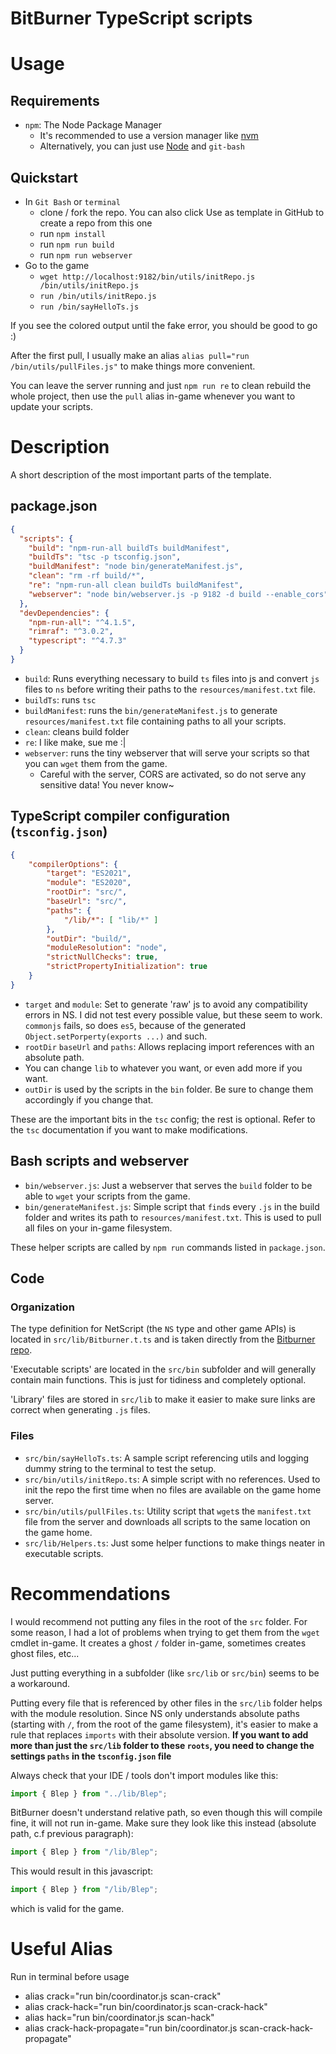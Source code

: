 # BitBurner TypeScript scripts

# Usage

## Requirements

- `npm`: The Node Package Manager
  - It's recommended to use a version manager like
    [nvm](https://github.com/nvm-sh/nvm#about)
  - Alternatively, you can just use
    [Node](https://nodejs.org/en/download/)
  and `git-bash`

## Quickstart

- In `Git Bash` or `terminal`
  - clone / fork the repo. You can also click Use as template in
    GitHub to create a repo from this one
  - run `npm install`
  - run `npm run build`
  - run `npm run webserver`
- Go to the game
  - `wget http://localhost:9182/bin/utils/initRepo.js
    /bin/utils/initRepo.js`
  - `run /bin/utils/initRepo.js`
  - `run /bin/sayHelloTs.js`

If you see the colored output until the fake error, you should be good
to go :)

After the first pull, I usually make an alias
`alias pull="run /bin/utils/pullFiles.js"` to make things more
convenient.

You can leave the server running and just `npm run re` to clean
rebuild the whole project, then use the `pull` alias in-game
whenever you want to update your scripts.

# Description

A short description of the most important parts of the template.

## package.json

```json
{
  "scripts": {
    "build": "npm-run-all buildTs buildManifest",
    "buildTs": "tsc -p tsconfig.json",
    "buildManifest": "node bin/generateManifest.js",
    "clean": "rm -rf build/*",
    "re": "npm-run-all clean buildTs buildManifest",
    "webserver": "node bin/webserver.js -p 9182 -d build --enable_cors"
  },
  "devDependencies": {
    "npm-run-all": "^4.1.5",
    "rimraf": "^3.0.2",
    "typescript": "^4.7.3"
  }
}
```

- `build`: Runs everything necessary to build `ts` files into js and
  convert `js` files to `ns` before writing their paths to the
  `resources/manifest.txt` file.
- `buildTs`: runs `tsc`
- `buildManifest`: runs the `bin/generateManifest.js` to generate
  `resources/manifest.txt` file containing paths to all your scripts.
- `clean`: cleans build folder
- `re`: I like make, sue me :|
- `webserver`: runs the tiny webserver that will serve your scripts so
  that you can `wget` them from the game.
  - Careful with the server, CORS are activated, so do not serve any
  sensitive data! You never know~

## TypeScript compiler configuration (`tsconfig.json`)

```json
{
	"compilerOptions": {
		"target": "ES2021",
		"module": "ES2020",
		"rootDir": "src/",
		"baseUrl": "src/",
		"paths": {
			"/lib/*": [ "lib/*" ]
		},
		"outDir": "build/",
		"moduleResolution": "node",
		"strictNullChecks": true,
		"strictPropertyInitialization": true
	}
}
```

- `target` and `module`: Set to generate 'raw' js to avoid any
  compatibility errors in NS. I did not test every possible value,
  but these seem to work. `commonjs` fails, so does `es5`, because
  of the generated `Object.setPorperty(exports ...)` and such.
- `rootDir` `baseUrl` and `paths`: Allows replacing import references
  with an absolute path.
- You can change `lib` to whatever you want, or even add more if you
  want.
- `outDir` is used by the scripts in the `bin` folder. Be sure to change
  them accordingly if you change that.

These are the important bits in the `tsc` config; the rest is optional.
Refer to the `tsc` documentation if you want to make modifications.

## Bash scripts and webserver

- `bin/webserver.js`: Just a webserver that serves the `build` folder to
  be able to `wget` your scripts from the game.
- `bin/generateManifest.js`: Simple script that `find`s every `.js` in
  the build folder and writes its path to `resources/manifest.txt`. This
  is used to pull all files on your in-game filesystem.

These helper scripts are called by `npm run` commands listed in
`package.json`.

## Code

### Organization

The type definition for NetScript (the `NS` type and other game APIs) is
located in `src/lib/Bitburner.t.ts` and is taken directly from the
[Bitburner repo](https://github.com/danielyxie/bitburner/blob/dev/dist/bitburner.d.ts).

'Executable scripts' are located in the `src/bin` subfolder and will
generally contain main functions. This is just for tidiness and
completely optional.

'Library' files are stored in `src/lib` to make it easier to make sure
links are correct when generating `.js` files.

### Files

- `src/bin/sayHelloTs.ts`: A sample script referencing utils and logging
  dummy string to the terminal to test the setup.
- `src/bin/utils/initRepo.ts`: A simple script with no references. Used
  to init the repo the first time when no files are available on the
  game home server.
- `src/bin/utils/pullFiles.ts`: Utility script that `wget`s the
  `manifest.txt` file from the server and downloads all scripts to the
  same location on the game home.
- `src/lib/Helpers.ts`: Just some helper functions to make things neater
  in executable scripts.

# Recommendations

I would recommend not putting any files in the root of the `src` folder.
For some reason, I had a lot of problems when trying to get them from
the `wget` cmdlet in-game. It creates a ghost `/` folder in-game,
sometimes creates ghost files, etc...

Just putting everything in a subfolder (like `src/lib` or `src/bin`)
seems to be a workaround.

Putting every file that is referenced by other files in the `src/lib`
folder helps with the module resolution. Since NS only understands
absolute paths (starting with `/`, from the root of the game
filesystem), it's easier to make a rule that replaces `imports` with
their absolute version. **If you want to add more than just the
`src/lib` folder to these `roots`, you need to change the settings
`paths` in the `tsconfig.json` file**

Always check that your IDE / tools don't import modules like this:

```typescript
import { Blep } from "../lib/Blep";
```

BitBurner doesn't understand relative path, so even though this will
compile fine, it will not run in-game. Make sure they look like this
instead (absolute path, c.f previous paragraph):

```typescript
import { Blep } from "/lib/Blep";
```

This would result in this javascript:

```js
import { Blep } from "/lib/Blep";
```

which is valid for the game.

# Useful Alias

Run in terminal before usage

* alias crack="run bin/coordinator.js scan-crack"
* alias crack-hack="run bin/coordinator.js scan-crack-hack"
* alias hack="run bin/coordinator.js scan-hack"
* alias crack-hack-propagate="run bin/coordinator.js scan-crack-hack-propagate"

